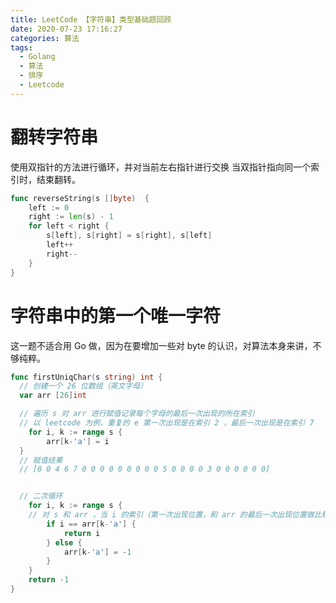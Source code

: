 ```yaml
---
title: LeetCode 【字符串】类型基础题回顾
date: 2020-07-23 17:16:27
categories: 算法
tags:
  - Golang
  - 算法
  - 排序
  - Leetcode
---
```


# 翻转字符串

使用双指针的方法进行循环，并对当前左右指针进行交换
当双指针指向同一个索引时，结束翻转。

```go
func reverseString(s []byte)  {
	left := 0
	right := len(s) - 1
	for left < right {
		s[left], s[right] = s[right], s[left]
		left++
		right--
	}
}
```

<!-- more -->

# 字符串中的第一个唯一字符

这一题不适合用 Go 做，因为在要增加一些对 byte 的认识，对算法本身来讲，不够纯粹。

```go
func firstUniqChar(s string) int {
  // 创建一个 26 位数组（英文字母）
  var arr [26]int

  // 遍历 s 对 arr 进行赋值记录每个字母的最后一次出现的所在索引
  // 以 leetcode 为例，重复的 e 第一次出现是在索引 2 ，最后一次出现是在索引 7
	for i, k := range s {
		arr[k-'a'] = i
  }
  // 赋值结果
  // [0 0 4 6 7 0 0 0 0 0 0 0 0 0 5 0 0 0 0 3 0 0 0 0 0 0]


  // 二次循环
	for i, k := range s {
    // 对 s 和 arr ，当 i 的索引（第一次出现位置，和 arr 的最后一次出现位置做比较）如果是相同，则证明是最早出现的唯一字符串（线性条件）
		if i == arr[k-'a'] {
			return i
		} else {
			arr[k-'a'] = -1
		}
	}
	return -1
}

```
